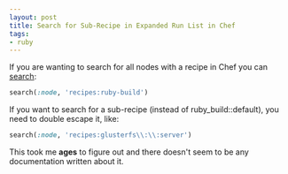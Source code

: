 ```yaml
---
layout: post
title: Search for Sub-Recipe in Expanded Run List in Chef
tags:
- ruby
---
```

If you are wanting to search for all nodes with a recipe in Chef you can [search](http://docs.chef.io/chef_search.html#nodes):

```ruby
search(:node, 'recipes:ruby-build')
``` 

If you want to search for a sub-recipe (instead of ruby_build::default), you need to double escape it, like: 

```ruby
search(:node, 'recipes:glusterfs\\:\\:server')
```

This took me **ages** to figure out and there doesn't seem to be any documentation written about it.
